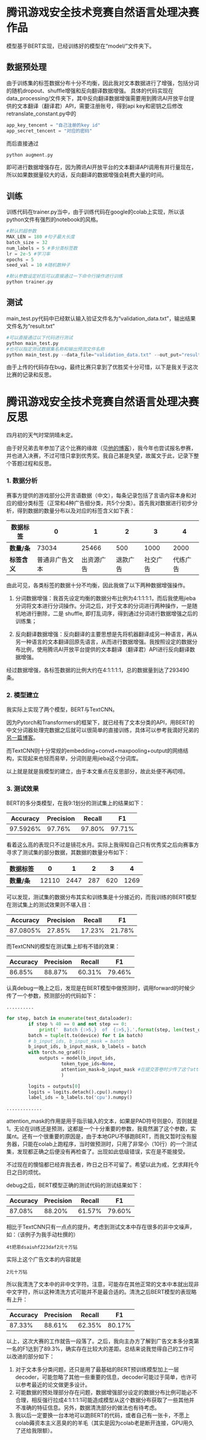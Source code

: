 # 腾讯游戏安全技术竞赛自然语言处理决赛 作品
模型基于BERT实现，已经训练好的模型在“model/”文件夹下。

## 数据预处理
由于训练集的标签数据分布十分不均衡，因此我对文本数据进行了增强，包括分词的随机dropout、shuffle增强和反向翻译数据增强。
具体的代码实现在data_processing/文件夹下，其中反向翻译数据增强需要用到腾讯AI开放平台提供的文本翻译（翻译君）API，需要注册账号，得到api key和密钥之后修改retranslate_constant.py中的

``` python
app_key_tencent = "自己注册的key id"
app_secret_tencent = "对应的密码"
```
而后直接通过

```python
python augment.py
```

即可进行数据增强存在，因为腾讯AI开放平台的文本翻译API调用有并行量现在，所以如果数据量较大的话，反向翻译的数据增强会耗费大量的时间。

## 训练

训练代码在trainer.py当中，由于训练代码在google的colab上实现，所以该python文件有强烈的notebook的风格。

```python
#默认的超参数
MAX_LEN = 180 #句子最大长度
batch_size = 32
num_labels = 5 #多分类标签数
lr = 2e-5 #学习率
epochs = 5
seed_val = 10 #随机数种子

#默认参数设定好后可以直接通过一下命令行操作进行训练
python trainer.py
```

## 测试

main_test.py代码中已经默认输入验证文件名为“validation_data.txt”，输出结果文件名为“result.txt”

```python
#可以直接通过以下代码进行测试
python main_test.py
#也可以指定测试数据集名称和输出预测文件名称
python main_test.py --data_file="validation_data.txt" --out_put="result.txt"
```

由于上传的代码存在bug，最终比赛只拿到了优胜奖十分可惜，以下是我关于这次比赛的记录和反思。

# 腾讯游戏安全技术竞赛自然语言处理决赛 反思

四月初的天气时常阴晴未定。

由于好兄弟去年参加了这个比赛的缘故（见[他的博客](https://blog.csdn.net/Code_Tookie/article/details/88819298)），我今年也尝试报名参赛，并也进入决赛，不过可惜只拿到优秀奖。我自己甚是失望，故属文于此，记录下整个答题过程和反思。

### 1. 数据分析

赛事方提供的游戏部分公开言语数据（中文），每条记录包括了言语内容本身和对应的细分类标签（正常和4种广告细分类，共5个分类）。首先我对数据进行初步分析，得到数据的数量分布以及对应的标签含义如下表：

| **数据标签** | **0**          | **1**      | **2**    | **3**    | **4**    |
| ------------ | -------------- | ---------- | -------- | -------- | -------- |
| **数量/条**  | 73034          | 25466      | 500      | 1000     | 2000     |
| **标签含义** | 普通非广告文本 | 出资源广告 | 退款广告 | 社交广告 | 代练广告 |

​    由此可见，各类标签的数据十分不均衡，因此我做了以下两种数据增强操作。

1)   分词数据增强：我首先设定均衡的数据分布比例为4:1:1:1:1，而后我使用jieba分词将文本进行分词操作。分词之后，对于文本的分词进行两种操作，一是随机地进行删除，二是 shuffle, 即打乱词序，得到通过分词进行数据增强之后的训练集；

2)   反向翻译数据增强：反向翻译的主要思想是先将机器翻译成另一种语言，再从另一种语言的文本翻译回原先语言，从而进行数据增强。我按照设定的数据分布比例，使用腾讯AI开放平台提供的文本翻译（翻译君）API进行反向翻译数据增强。

经过数据增强，各标签数据的比例大约在4:1:1:1:1，总的数据量到达了293490条。

### 2. 模型建立

我实际上实现了两个模型，BERT与TextCNN。

因为Pytorch和Transformers的框架下，就已经有了文本分类的API，用BERT的中文分词器处理完数据之后就可以很简单的直接训练，具体可以参考我滴好兄弟的[另一篇博客](https://blog.csdn.net/Code_Tookie/article/details/104944888)。

而TextCNN则十分常规的embedding+convd+maxpooling+output的网络结构，实现起来也轻而易举，分词则是用jieba这个分词库。

以上就是就是我模型的建立，由于本文重点在反思部分，故此处便不再叨唠。

### 3. 测试效果

BERT的多分类模型，在我9:1划分的测试集上的结果如下：

| **Accuracy** | **Precision** | **Recall** | **F1** |
| ------------ | ------------- | ---------- | ------ |
| 97.5926%     | 97.76%        | 97.80%     | 97.71% |

看着这么高的表现只不过是镜花水月。实际上我得知自己只有优秀奖之后向赛事方寻求了测试集的部分数据，其数据的数量分布如下：

| **数据标签** | **0** | **1** | **2** | **3** | **4** |
| ------------ | ----- | ----- | ----- | ----- | ----- |
| **数量/条**  | 12110 | 2447  | 287   | 620   | 1269  |

可以发现，测试集的数据分布其实和训练集是十分接近的，而我训练的BERT模型在测试集上的测试效果则不堪入目：

| **Accuracy** | **Precision** | **Recall** | **F1** |
| ------------ | ------------- | ---------- | ------ |
| 87.0805%     | 27.85%        | 17.23%     | 21.78% |

而TextCNN的模型在测试集上却有不错的效果：

| **Accuracy** | **Precision** | **Recall** | **F1** |
| ------------ | ------------- | ---------- | ------ |
| 86.85%       | 88.87%        | 60.31%     | 79.46% |

认真debug一晚上之后，发现是在BERT模型中做预测时，调用forward的时候少传了一个参数，预测部分的代码如下：

```python
..........

for step, batch in enumerate(test_dataloader):
        if step % 40 == 0 and not step == 0:
            print('  Batch {:>5,}  of  {:>5,}.'.format(step, len(test_dataloader)))
        batch = tuple(t.to(device) for t in batch)
        # b_input_ids, b_input_mask = batch
        b_input_ids, b_input_mask, b_labels = batch
        with torch.no_grad():
            outputs = model(b_input_ids,
                    token_type_ids=None,
                    attention_mask=b_input_mask #在提交答卷时少传了这个attention_mask
                    )

        logits = outputs[0]
        logits = logits.detach().cpu().numpy()
        label_ids = b_labels.to('cpu').numpy()

.............
```

attention_mask的作用是用于指示输入的文本，如果是PAD符号则是0，否则就是1。无论在训练还是预测，这都是一个十分重要的参数，我竟然漏了这个参数，实属nt。还有一个很重要的原因是，由于本地GPU不够跑BERT，而我又暂时没有服务器，只能在colab上跑程序，当时做预测时，只用了非常小（10行）的一个测试集，发现都正确之后便没有再检查了。出现如此低级错误，实在是不能接受。

不过现在的懊恼都已经弃我去者，昨日之日不可留了。希望以此为戒，乞求拜托今日之日的烦忧。

debug之后，BERT模型正确的测试代码的测试结果如下：

| **Accuracy** | **Precision** | **Recall** | **F1** |
| ------------ | ------------- | ---------- | ------ |
| 87.08%       | 88.20%        | 61.57%     | 79.60% |

相比于TextCNN只有一点点的提升。考虑到测试文本中存在很多的非中文噪声，如：（该例子为我手动杜撰的）

```
4t把恩dsaiuhf223daf2元十万钻
```

实际上这个广告文本的内容就是

```
2元十万钻
```

所以我清洗了文本中的非中文字符。注意，可能存在其他正常的文本中本就出现非中文字符，所以这种清洗方式可能并不是最合适的。清洗之后BERT模型的表现略有上升：

| **Accuracy** | **Precision** | **Recall** | **F1** |
| ------------ | ------------- | ---------- | ------ |
| 87.33%       | 88.61%        | 62.35%     | 80.17% |

以上，这次大赛的工作就告一段落了。之后，我向主办方了解到广告文本多分类第一名的F1达到了89.3%，确实存在比较大的差距。总结来说我觉得自己的工作可以改进的部分如下：

1. 对于文本多分类问题，还只是用了最基础的BERT预训练模型加上一层decoder，可能忽略了其他一些重要的信息，decoder可能过于简单，也许可以参考最近的论文做更多设计。
2. 可能数据的预处理部分存在问题，数据增强部分设定的数据分布比例可能必不合理，相反强行拉成4:1:1:1:1可能造成模型从这个数据分布获取了一些其他并不准确的特征信息。另外，数据清洗部分的做法也有待考虑。
3. 我以后一定要换一台本地可以跑BERT的代码，或者自己有一张卡，不愿上colab薅资本主义恶臭的的羊毛（其实是因为colab老是断开连接，GPU用久了还给我限额）。